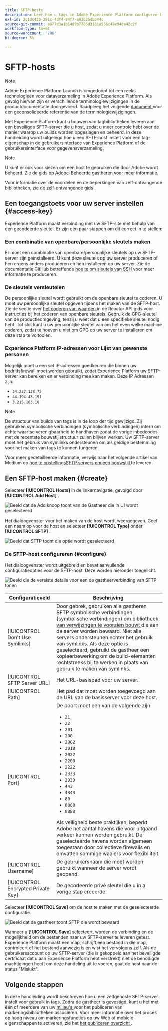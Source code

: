```yaml
---
title: SFTP-hosts
description: Leer hoe u tags in Adobe Experience Platform configureert om bibliotheekbuilds te leveren aan een beveiligde, zelfgehoste SFTP-server.
exl-id: 3c1dc43b-291c-4df4-94f7-a03b25dbb44c
source-git-commit: a077d3a1b14d9b7786d3181a556c49e940a42c2f
workflow-type: tm+mt
source-wordcount: '796'
ht-degree: 5%

---
```


# SFTP-hosts

>[!NOTE]
>
>Adobe Experience Platform Launch is omgedoopt tot een reeks technologieën voor dataverzameling in Adobe Experience Platform.  Als gevolg hiervan zijn er verschillende terminologiewijzigingen in de productdocumentatie doorgevoerd. Raadpleeg het volgende [ document ](../../../term-updates.md) voor een geconsolideerde referentie van de terminologiewijzigingen.

Met Experience Platform kunt u bouwen van tagbibliotheken leveren aan een beveiligde SFTP-server die u host, zodat u meer controle hebt over de manier waarop uw builds worden opgeslagen en beheerd. In deze handleiding wordt uitgelegd hoe u een SFTP-host instelt voor een tag-eigenschap in de gebruikersinterface van Experience Platform of de gebruikersinterface voor gegevensverzameling.

>[!NOTE]
>
>U kunt er ook voor kiezen om een host te gebruiken die door Adobe wordt beheerd. Zie de gids op [ Adobe-Beheerde gastheren ](./managed-by-adobe-host.md) voor meer informatie.
>
>Voor informatie over de voordelen en de beperkingen van zelf-ontvangende bibliotheken, zie de [ zelf-ontvangende gids ](./self-hosting-libraries.md).

## Een toegangstoets voor uw server instellen {#access-key}

Experience Platform maakt verbinding met uw SFTP-site met behulp van een gecodeerde sleutel. Er zijn een paar stappen om dit correct in te stellen:

### Een combinatie van openbare/persoonlijke sleutels maken

Er moet een combinatie van openbare/persoonlijke sleutels op uw SFTP-server zijn geïnstalleerd. U kunt deze sleutels op uw server produceren of hen ergens anders produceren en hen installeren op uw server. Zie de documentatie GitHub betreffende [ hoe te om sleutels van SSH ](https://help.github.com/articles/generating-a-new-ssh-key-and-adding-it-to-the-ssh-agent/#generating-a-new-ssh-key) voor meer informatie te produceren.

### De sleutels versleutelen

De persoonlijke sleutel wordt gebruikt om de openbare sleutel te coderen. U moet uw persoonlijke sleutel opgeven tijdens het maken van de SFTP-host. Zie de sectie over [ het coderen van waarden ](../../../api/guides/encrypting-values.md) in de Reactor API gids voor instructies bij het coderen van openbare sleutels. Gebruik de GPG-sleutel van de productieomgeving, tenzij u weet dat u een specifieke sleutel nodig hebt. Tot slot kunt u uw persoonlijke sleutel van om het even welke machine coderen, zodat te hoeven u niet om GPG op uw server te installeren om deze stap te voltooien.

### Experience Platform IP-adressen voor Lijst van gewenste personen

Mogelijk moet u een set IP-adressen goedkeuren die binnen uw bedrijfsfirewall moet worden gebruikt, zodat Experience Platform uw SFTP-server kan bereiken en er verbinding mee kan maken. Deze IP Adressen zijn:

* `34.227.138.75`
* `44.194.43.191`
* `3.215.163.18`

>[!NOTE]
>
>De structuur van builds van tags is in de loop der tijd gewijzigd. Zij gebruiken symbolische verbindingen (symbolische verbindingen) intern om achterwaartse verenigbaarheid te handhaven zodat de vorige inbedcodes met de recentste bouwstijlstructuur zullen blijven werken. Uw SFTP-server moet het gebruik van symlinks ondersteunen om als geldige bestemming voor het maken van tags te kunnen fungeren.

Voor meer gedetailleerde informatie, verwijs naar het volgende artikel van Medium op [ hoe te opstellingsSFTP servers om een bouwstijl ](https://medium.com/launch-by-adobe/configuring-an-sftp-server-for-use-with-adobe-launch-bc626027e5a6) te leveren.

## Een SFTP-host maken {#create}

Selecteer **[!UICONTROL Hosts]** in de linkernavigatie, gevolgd door **[!UICONTROL Add Host]** .

![ Beeld dat de Add knoop toont van de Gastheer die in UI wordt geselecteerd ](../../../images/ui/publishing/sftp-hosts/add-host-button.png)

Het dialoogvenster voor het maken van de host wordt weergegeven. Geef een naam op voor de host en selecteer **[!UICONTROL Type]** onder **[!UICONTROL SFTP]** .

![ Beeld dat SFTP toont die optie wordt geselecteerd ](../../../images/ui/publishing/sftp-hosts/select-sftp.png)

### De SFTP-host configureren {#configure}

Het dialoogvenster wordt uitgebreid en bevat aanvullende configuratieopties voor de SFTP-host. Deze worden hieronder toegelicht.

![ Beeld die de vereiste details voor een de gastheerverbinding van SFTP tonen ](../../../images/ui/publishing/sftp-hosts/host-details.png)

| Configuratieveld | Beschrijving |
| --- | --- |
| [!UICONTROL Don't Use Symlinks] | Door gebrek, gebruiken alle gastheren SFTP symbolische verbindingen (symbolische verbindingen) om bibliotheek [ van verwijzingen te voorzien bouwt ](../builds.md) die aan de server worden bewaard. Niet alle servers ondersteunen echter het gebruik van symlinks. Als deze optie is geselecteerd, gebruikt de gastheer een kopieerbewerking om de build-elementen rechtstreeks bij te werken in plaats van gebruik te maken van symlinks. |
| [!UICONTROL SFTP Server URL] | Het URL-basispad voor uw server. |
| [!UICONTROL Path] | Het pad dat moet worden toegevoegd aan de URL van de basisserver voor deze host. |
| [!UICONTROL Port] | De poort moet een van de volgende zijn:<ul><li>`21`</li><li>`22`</li><li>`201`</li><li>`200`</li><li>`2002`</li><li>`2018`</li><li>`2022`</li><li>`2200`</li><li>`2222`</li><li>`2333`</li><li>`2939`</li><li>`443`</li><li>`4343`</li><li>`80`</li><li>`8080`</li><li>`8888`</li></ul>Als veiligheid beste praktijken, beperkt Adobe het aantal havens die voor uitgaand verkeer kunnen worden gebruikt. De geselecteerde havens worden algemeen toegestaan door collectieve firewalls en omvatten sommige waaiers voor flexibiliteit. |
| [!UICONTROL Username] | De gebruikersnaam die moet worden gebruikt wanneer de server wordt geopend. |
| [!UICONTROL Encrypted Private Key] | De gecodeerde privé sleutel die u in a [ vorige stap ](#access-key) creeerde. |

Selecteer **[!UICONTROL Save]** om de host te maken met de geselecteerde configuratie.

![ Beeld dat de gastheer toont SFTP die wordt bewaard ](../../../images/ui/publishing/sftp-hosts/save-host.png)

Wanneer u **[!UICONTROL Save]** selecteert, worden de verbinding en de mogelijkheid om de bestanden naar uw SFTP-server te leveren getest. Experience Platform maakt een map, schrijft een bestand in die map, controleert of het bestand aanwezig is en wist het vervolgens zelf. Als de gebruikersaccount op uw SFTP-server (die is gekoppeld aan het beveiligde certificaat dat u aan Experience Platform hebt verstrekt) niet de benodigde machtigingen heeft om deze handeling uit te voeren, gaat de host naar de status &quot;Mislukt&quot;.

## Volgende stappen

In deze handleiding wordt beschreven hoe u een zelfgehoste SFTP-server instelt voor gebruik in tags. Zodra de gastheer is gevestigd, kunt u het met één of meerdere van uw [ milieu&#39;s ](../environments.md) voor het publiceren van markeringsbibliotheken associëren. Voor meer informatie over het proces op hoog niveau om markeringsfuncties op uw Web of mobiele eigenschappen te activeren, zie het [ het publiceren overzicht ](../overview.md).
